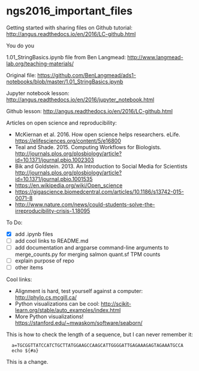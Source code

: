 # ngs2016_important_files

Getting started with sharing files on Github tutorial: http://angus.readthedocs.io/en/2016/LC-github.html

You do you

1.01_StringBasics.ipynb file from Ben Langmead: http://www.langmead-lab.org/teaching-materials/

Original file: https://github.com/BenLangmead/ads1-notebooks/blob/master/1.01_StringBasics.ipynb

Jupyter notebook lesson: http://angus.readthedocs.io/en/2016/jupyter_notebook.html

Github lesson: http://angus.readthedocs.io/en/2016/LC-github.html

Articles on open science and reproducibility:

* McKiernan et al. 2016. How open science helps researchers. eLife. https://elifesciences.org/content/5/e16800
* Teal and Shade. 2015. Computing Workflows for Biologists. http://journals.plos.org/plosbiology/article?id=10.1371/journal.pbio.1002303
* Bik and Goldstein. 2013. An Introduction to Social Media for Scientists http://journals.plos.org/plosbiology/article?id=10.1371/journal.pbio.1001535
* https://en.wikipedia.org/wiki/Open_science
* https://gigascience.biomedcentral.com/articles/10.1186/s13742-015-0071-8
* http://www.nature.com/news/could-students-solve-the-irreproducibility-crisis-1.18095

To Do:
- [X] add .ipynb files
- [ ] add cool links to README.md
- [ ] add documentation and argparse command-line arguments to merge_counts.py for merging salmon quant.sf TPM counts
- [ ] explain purpose of repo
- [ ] other items

Cool links:
- Alignment is hard, test yourself against a computer: http://phylo.cs.mcgill.ca/
- Python visualizations can be cool: http://scikit-learn.org/stable/auto_examples/index.html
- More Python visualizations! https://stanford.edu/~mwaskom/software/seaborn/


This is how to check the length of a sequence, but I can never remember it:

```
  a=TGCGGTTATCCATCTGCTTATGGAAGCCAAGCATTGGGGATTGAGAAAGAGTAGAAATGCCA
  echo ${#a}

```
This is a change.
